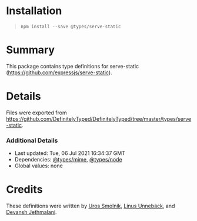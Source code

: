 # Installation

> `npm install --save @types/serve-static`

# Summary

This package contains type definitions for serve-static (https://github.com/expressjs/serve-static).

# Details

Files were exported from https://github.com/DefinitelyTyped/DefinitelyTyped/tree/master/types/serve-static.

### Additional Details

- Last updated: Tue, 06 Jul 2021 16:34:37 GMT
- Dependencies: [@types/mime](https://npmjs.com/package/@types/mime), [@types/node](https://npmjs.com/package/@types/node)
- Global values: none

# Credits

These definitions were written by [Uros Smolnik](https://github.com/urossmolnik), [Linus Unnebäck](https://github.com/LinusU), and [Devansh Jethmalani](https://github.com/devanshj).
